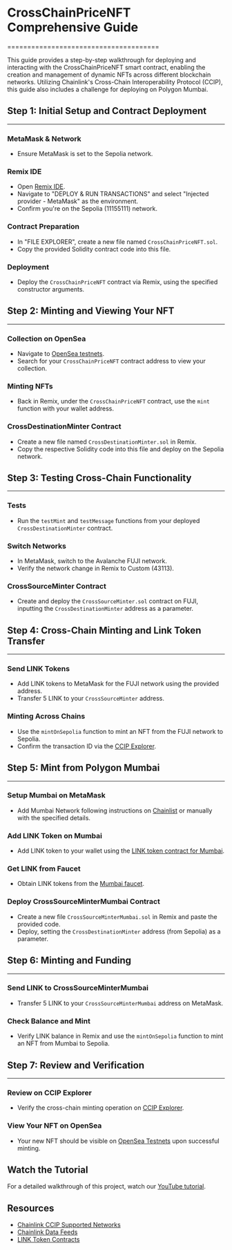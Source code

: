 # CrossChainPriceNFT Comprehensive Guide
======================================

This guide provides a step-by-step walkthrough for deploying and interacting with the CrossChainPriceNFT smart contract, enabling the creation and management of dynamic NFTs across different blockchain networks. Utilizing Chainlink's Cross-Chain Interoperability Protocol (CCIP), this guide also includes a challenge for deploying on Polygon Mumbai.

## Step 1: Initial Setup and Contract Deployment
---------------------------------------------

### MetaMask & Network

*   Ensure MetaMask is set to the Sepolia network.

### Remix IDE

*   Open [Remix IDE](https://remix.ethereum.org/).
*   Navigate to "DEPLOY & RUN TRANSACTIONS" and select "Injected provider - MetaMask" as the environment.
*   Confirm you're on the Sepolia (11155111) network.

### Contract Preparation

*   In "FILE EXPLORER", create a new file named `CrossChainPriceNFT.sol`.
*   Copy the provided Solidity contract code into this file.

### Deployment

*   Deploy the `CrossChainPriceNFT` contract via Remix, using the specified constructor arguments.

## Step 2: Minting and Viewing Your NFT
------------------------------------

### Collection on OpenSea

*   Navigate to [OpenSea testnets](https://testnets.opensea.io/).
*   Search for your `CrossChainPriceNFT` contract address to view your collection.

### Minting NFTs

*   Back in Remix, under the `CrossChainPriceNFT` contract, use the `mint` function with your wallet address.

### CrossDestinationMinter Contract

*   Create a new file named `CrossDestinationMinter.sol` in Remix.
*   Copy the respective Solidity code into this file and deploy on the Sepolia network.

## Step 3: Testing Cross-Chain Functionality
-----------------------------------------

### Tests

*   Run the `testMint` and `testMessage` functions from your deployed `CrossDestinationMinter` contract.

### Switch Networks

*   In MetaMask, switch to the Avalanche FUJI network.
*   Verify the network change in Remix to Custom (43113).

### CrossSourceMinter Contract

*   Create and deploy the `CrossSourceMinter.sol` contract on FUJI, inputting the `CrossDestinationMinter` address as a parameter.

## Step 4: Cross-Chain Minting and Link Token Transfer
---------------------------------------------------

### Send LINK Tokens

*   Add LINK tokens to MetaMask for the FUJI network using the provided address.
*   Transfer 5 LINK to your `CrossSourceMinter` address.

### Minting Across Chains

*   Use the `mintOnSepolia` function to mint an NFT from the FUJI network to Sepolia.
*   Confirm the transaction ID via the [CCIP Explorer](https://ccip.chain.link/).

## Step 5: Mint from Polygon Mumbai
--------------------------------

### Setup Mumbai on MetaMask

*   Add Mumbai Network following instructions on [Chainlist](https://chainlist.org/) or manually with the specified details.

### Add LINK Token on Mumbai

*   Add LINK token to your wallet using the [LINK token contract for Mumbai](https://docs.chain.link/resources/link-token-contracts#mumbai-testnet).

### Get LINK from Faucet

*   Obtain LINK tokens from the [Mumbai faucet](https://workshop-faucet.vercel.app/faucets/mumbai).

### Deploy CrossSourceMinterMumbai Contract

*   Create a new file `CrossSourceMinterMumbai.sol` in Remix and paste the provided code.
*   Deploy, setting the `CrossDestinationMinter` address (from Sepolia) as a parameter.

## Step 6: Minting and Funding
---------------------------

### Send LINK to CrossSourceMinterMumbai

*   Transfer 5 LINK to your `CrossSourceMinterMumbai` address on MetaMask.

### Check Balance and Mint

*   Verify LINK balance in Remix and use the `mintOnSepolia` function to mint an NFT from Mumbai to Sepolia.

## Step 7: Review and Verification
-------------------------------

### Review on CCIP Explorer

*   Verify the cross-chain minting operation on [CCIP Explorer](https://ccip.chain.link/).

### View Your NFT on OpenSea

*   Your new NFT should be visible on [OpenSea Testnets](https://testnets.opensea.io/) upon successful minting.

## Watch the Tutorial

For a detailed walkthrough of this project, watch our [YouTube tutorial](https://www.youtube.com/watch?v=IyiiRlz5Y60).

Resources
---------

*   [Chainlink CCIP Supported Networks](https://docs.chain.link/ccip/supported-networks/testnet)
*   [Chainlink Data Feeds](https://docs.chain.link/data-feeds/price-feeds/addresses)
*   [LINK Token Contracts](https://docs.chain.link/resources/link-token-contracts#fuji-testnet)